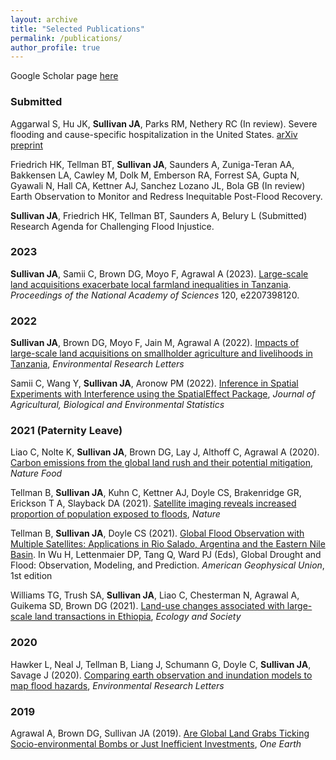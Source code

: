 ```yaml
---
layout: archive
title: "Selected Publications"
permalink: /publications/
author_profile: true
---
```


Google Scholar page <a href='https://scholar.google.ch/citations?user=ZOKS7kkAAAAJ&hl=en&oi=ao' target="_blank">here</a>


### Submitted
Aggarwal S, Hu JK, **Sullivan JA**, Parks RM, Nethery RC (In review). Severe flooding and cause-specific hospitalization in the United States. [arXiv preprint](https://arxiv.org/abs/2309.13142) 

Friedrich HK, Tellman BT, **Sullivan JA**, Saunders A, Zuniga-Teran AA, Bakkensen LA, Cawley M, Dolk M, Emberson RA, Forrest SA, Gupta N, Gyawali N, Hall CA, Kettner AJ, Sanchez Lozano  JL, Bola GB (In review) Earth Observation to Monitor and Redress Inequitable Post-Flood Recovery.

**Sullivan JA**, Friedrich HK, Tellman BT, Saunders A, Belury L (Submitted) Research Agenda for Challenging Flood Injustice.


### 2023
**Sullivan JA**, Samii C, Brown DG, Moyo F, Agrawal A (2023). [Large-scale land acquisitions exacerbate local farmland inequalities in Tanzania](https://doi.org/10.1073/pnas.2207398120). *Proceedings of the National Academy of Sciences* 120, e2207398120.


### 2022
**Sullivan JA**, Brown DG, Moyo F, Jain M, Agrawal A (2022). [Impacts of large-scale land acquisitions on smallholder agriculture and livelihoods in Tanzania](https://doi.org/10.1088/1748-9326/ac8067), *Environmental Research Letters*

Samii C, Wang Y, **Sullivan JA**, Aronow PM (2022). [Inference in Spatial Experiments with Interference using the SpatialEffect Package](https://arxiv.org/abs/2106.15081), *Journal of Agricultural, Biological and Environmental Statistics*

### 2021 (Paternity Leave)
Liao C, Nolte K, **Sullivan JA**, Brown DG, Lay J, Althoff C, Agrawal A (2020). [Carbon emissions from the global land rush and their potential mitigation](https://doi.org/10.1038/s43016-020-00215-3), *Nature Food*

Tellman B, **Sullivan JA**, Kuhn C, Kettner AJ, Doyle CS, Brakenridge GR, Erickson T A, Slayback DA (2021). [Satellite imaging reveals increased proportion of population exposed to floods](https://doi.org/https://doi.org/10.1038/s41586-021-03695-w), *Nature*

Tellman B, **Sullivan JA**, Doyle CS (2021). [Global Flood Observation with Multiple Satellites: Applications in Rio Salado, Argentina and the Eastern Nile Basin](https://agupubs.onlinelibrary.wiley.com/doi/abs/10.1002/9781119427339.ch5). In Wu H, Lettenmaier DP, Tang Q, Ward PJ (Eds), Global Drought and Flood: Observation, Modeling, and Prediction. *American Geophysical Union*, 1st edition

Williams TG, Trush SA, **Sullivan JA**, Liao C, Chesterman N, Agrawal A, Guikema SD, Brown DG (2021). [Land-use changes associated with large-scale land transactions in Ethiopia](https://doi.org/10.5751/ES-12825-260434), *Ecology and Society*

### 2020 
Hawker L, Neal J, Tellman B, Liang J, Schumann G, Doyle C, **Sullivan JA**, Savage J (2020). [Comparing earth observation and inundation models to map flood hazards](https://doi.org/10.1088/1748-9326/abc216), *Environmental Research Letters*


### 2019
Agrawal A, Brown DG, Sullivan JA (2019). [Are Global Land Grabs Ticking Socio-environmental Bombs or Just Inefficient Investments](https://doi.org/10.1016/j.oneear.2019.10.004), *One Earth*
